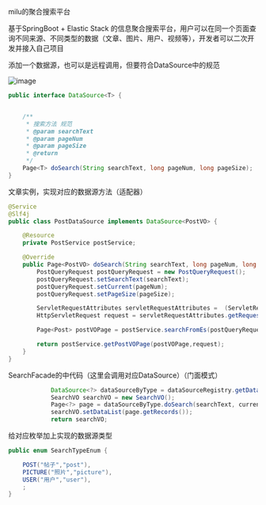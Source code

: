 milu的聚合搜索平台

基于SpringBoot + Elastic Stack 的信息聚合搜索平台，用户可以在同一个页面查询不同来源、不同类型的数据（文章、图片、用户、视频等），开发者可以二次开发并接入自己项目

添加一个数据源，也可以是远程调用，但要符合DataSource中的规范

![image](https://user-images.githubusercontent.com/91822069/230319352-8fdeecc6-845d-431e-b536-82f750c37bdc.png)

```java
public interface DataSource<T> {


    /**
     * 搜索方法 规范
     * @param searchText
     * @param pageNum
     * @param pageSize
     * @return
     */
    Page<T> doSearch(String searchText, long pageNum, long pageSize);
}
```

文章实例，实现对应的数据源方法（适配器）

```java
@Service
@Slf4j
public class PostDataSource implements DataSource<PostVO> {

    @Resource
    private PostService postService;

    @Override
    public Page<PostVO> doSearch(String searchText, long pageNum, long pageSize) {
        PostQueryRequest postQueryRequest = new PostQueryRequest();
        postQueryRequest.setSearchText(searchText);
        postQueryRequest.setCurrent(pageNum);
        postQueryRequest.setPageSize(pageSize);

        ServletRequestAttributes servletRequestAttributes =  (ServletRequestAttributes) RequestContextHolder.getRequestAttributes();
        HttpServletRequest request = servletRequestAttributes.getRequest();

        Page<Post> postVOPage = postService.searchFromEs(postQueryRequest);

        return postService.getPostVOPage(postVOPage,request);
    }
}
```

SearchFacade的中代码（这里会调用对应DataSource）（门面模式）
```java
            DataSource<?> dataSourceByType = dataSourceRegistry.getDataSourceByType(type);
            SearchVO searchVO = new SearchVO();
            Page<?> page = dataSourceByType.doSearch(searchText, current, pageSize);
            searchVO.setDataList(page.getRecords());
            return searchVO;
```
给对应枚举加上实现的数据源类型
```java
public enum SearchTypeEnum {

    POST("帖子","post"),
    PICTURE("照片","picture"),
    USER("用户","user"),
    ;
}
```


